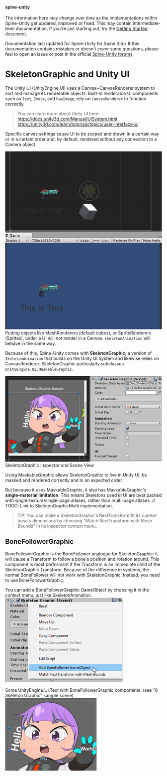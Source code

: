 #### spine-unity
The information here may change over time as the implementations within Spine-Unity get updated, improved or fixed.
This may contain intermediate-level documentation. If you're just starting out, try the [Getting Started](/Getting-Started.md) document.

Documentation last updated for Spine-Unity for Spine 3.6.x
If this documentation contains mistakes or doesn't cover some questions, please feel to open an issue or post in the official [Spine-Unity forums](http://esotericsoftware.com/forum/viewforum.php?f=3). 

# SkeletonGraphic and Unity UI

The Unity UI (UnityEngine.UI) uses a Canvas+CanvasRenderer system to sort and manage its renderable objects. Built-in renderable UI components such as `Text`, `Image`, and `RawImage`, rely on `CanvasRenderer` to function correctly.

> You can learn more about Unity UI here:
> https://docs.unity3d.com/Manual/UISystem.html
> https://unity3d.com/learn/tutorials/topics/user-interface-ui

Specific canvas settings cause UI to be scoped and drawn in a certain way or in a certain order and, by default, rendered without any connection to a Camera object.

![](/img/spine-runtimes-guide/spine-unity/skeletongraphic-unity-ui-specific.png)
Putting objects like MeshRenderers (default cubes), or SpriteRenderers (Sprites), under a UI will not render in a Canvas. `SkeletonAnimation` will behave in the same way.

Because of this, Spine-Unity comes with **SkeletonGraphic**, a version of `SkeletonAnimation` that builds on the Unity UI System and likewise relies on CanvasRenderer. SkeletonGraphic particularly subclasses `UnityEngine.UI.MaskableGraphic`.

![](/img/spine-runtimes-guide/spine-unity/skeletongraphic-inspector.png)
SkeletonGraphic Inspector and Scene View

Using MaskableGraphic allows SkeletonGraphic to live in Unity UI, be masked and rendered correctly and in an expected order.

But because it uses MaskableGraphic, it also has MaskableGraphic's **single-material limitation**.
This means Skeletons used in UI are best packed with single-texture/single-page atlases, rather than multi-page atlases.
// TODO: Link to SkeletonGraphicMulti implementation.

> TIP: You can make a SkeletonGraphic's RectTransform fit its current pose's dimensions by choosing "Match RectTransform with Mesh Bounds" in its inspector context menu.


## BoneFollowerGraphic
BoneFollowerGraphic is the BoneFollower analogue for SkeletonGraphic: it will cause a Transform to follow a bone's position and rotation around. This component is most performant if the Transform is an immediate child of the SkeletonGraphic Transform.
Because of the difference in systems, the normal BoneFollower will not work with SkeletonGraphic. Instead, you need to use BoneFollowerGraphic.

You can add a BoneFollowerGraphic GameObject by choosing it in the context menu, just like SkeletonAnimation.
![](/img/spine-runtimes-guide/spine-unity/skeletongraphic-bonefollower.png)

Some UnityEngine.UI.Text with BoneFollowerGraphic components. (see "6 Skeleton Graphic" sample scene)
![](/img/spine-runtimes-guide/spine-unity/skeletongraphic-bonefollower-demo.gif)